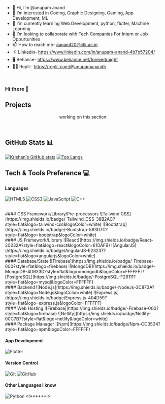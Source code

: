 - 👋 Hi, I’m @anupam anand
- 👀 I’m interested in Coding, Graphic Designing, Gaming, App Development, ML
- 🌱 I’m currently learning Web Development, python, flutter, Machine Learning
- 💞️ I’m looking to collaborate with Tech Companies For Intern or Job Oppurtunities
- 📫 How to reach me- aanand20@iitk.ac.in
- 🖇️ Linkedin- https://www.linkedin.com/in/anupam-anand-4b7b57204/
- 🖥️ Behance- https://www.behance.net/foreverknight
- 👨‍💻 Replit- https://replit.com/@anupamanand5
<!--
![visitors](https://visitor-badge.glitch.me/badge?page_id=${anupam01102002}.${your.repo.id}) -->
<br>

### Hi there 👋
## Projects
<p align="center"> working on this section </p>
<br />

## GitHub Stats 📊
[![Krishan's GitHub stats](https://github-readme-stats.vercel.app/api?username=anupam01102002&show_icons=true&theme=synthwave)](https://github.com/anupam01102002) [![Top Langs](https://github-readme-stats.vercel.app/api/top-langs/?username=anupam01102002&langs_count=8&theme=synthwave&layout=compact)](https://github.com/anupam01102002)
<br>

## Tech & Tools Preference 💻
#### Languages
![HTML5](https://img.shields.io/badge/-HTML5-E34F26?style=flat&logo=html5&logoColor=white) ![CSS3](https://img.shields.io/badge/-CSS3-1572B6?style=flat&logo=css3&logoColor=white)
![JavaScript](https://img.shields.io/badge/-JavaScript-eed718?style=flat&logo=javascript&logoColor=ffffff)
![C++](https://img.shields.io/badge/-C%20&%20C++-659ad2?style=flat&logo=c%2B%2B&logoColor=ffffff)

<br>
#### CSS Framework/Library/Pre-processors
![Tailwind CSS](https://img.shields.io/badge/-Tailwind_CSS-38B2AC?style=flat&logo=tailwind-css&logoColor=white) 
![Bootstrap](https://img.shields.io/badge/-Bootstrap-563D7C?style=flat&logo=bootstrap&logoColor=white)

<br>
#### JS Framework/Library
![React](https://img.shields.io/badge/React-20232A?style=flat&logo=react&logoColor=61DAFB) 
![AngularJS](https://img.shields.io/badge/AngularJS-E23237?style=flat&logo=angularjs&logoColor=white)
<br>
#### Database/State
![Firebase](https://img.shields.io/badge/-Firebase-000?style=flat&logo=firebase)
![MongoDB](https://img.shields.io/badge/-MongoDB-4DB33D?style=flat&logo=mongodb&logoColor=FFFFFF)
![PostgreSQL](https://img.shields.io/badge/-PostgreSQL-F29111?style=flat&logo=mysql&logoColor=FFFFFF)
<br>
#### Backend
![Node.js](https://img.shields.io/badge/-NodeJs-3C873A?style=flat&logo=Node.js&logoColor=white)
![Express.js](https://img.shields.io/badge/Express.js-404D59?style=flat&logo=express.js&logoColor=FFFFFF)

<br>
#### Web Hosting
![Firebase](https://img.shields.io/badge/-Firebase-000?style=flat&logo=firebase)
![Netlify](https://img.shields.io/badge/Netlify-00C7B7?style=flat&logo=netlify&logoColor=white)
<br>
#### Package Manager
![Npm](https://img.shields.io/badge/Npm-CC3534?style=flat&logo=npm&logoColor=FFFFFF)

#### App Development
![Flutter](https://img.shields.io/badge/Flutter-02569B?style=flat&logo=flutter&logoColor=white)

#### Version Control 
![Git](https://img.shields.io/badge/Git-F1502F?style=flat&logo=git&logoColor=FFFFFF)
![GitHub](https://img.shields.io/badge/Github-000000?style=flat&logo=github&logoColor=FFFFFF)
<br>
#### Other Languages I know
 ![Python](https://img.shields.io/badge/-Python-black?style=flat&logo=python&logoColor=white)
                                         <!******!>


<!---
anupam01102002/anupam01102002 is a ✨ special ✨ repository because its `README.md` (this file) appears on your GitHub profile.
You can click the Preview link to take a look at your changes.
--->
